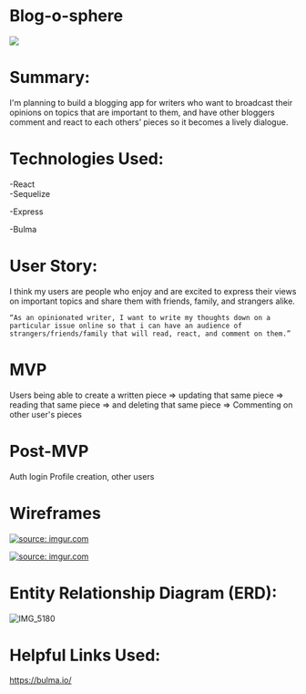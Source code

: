# Blog-o-sphere
![](https://i.imgur.com/mRPKozg.png)

# Summary:
I'm planning to build a blogging app for writers who want to broadcast their opinions on topics that are important to them, and have other bloggers comment and react to each others’ pieces so it becomes a lively dialogue.


# Technologies Used:
-React  
-Sequelize

-Express

-Bulma

# User Story:
I think my users are people who enjoy and are excited to express their views on important topics and share them with friends, family, and strangers alike.

    “As an opinionated writer, I want to write my thoughts down on a particular issue online so that i can have an audience of strangers/friends/family that will read, react, and comment on them.”

# MVP
Users being able to create a written piece
=> updating that same piece
=> reading that same piece
=> and deleting that same piece
=> Commenting on other user's pieces

# Post-MVP
Auth login
Profile creation, other users

# Wireframes

<a href="https://imgur.com/6SmM6Sn"><img src="https://i.imgur.com/6SmM6Sn.jpg" title="source: imgur.com" /></a>

<a href="https://imgur.com/XdXP37a"><img src="https://i.imgur.com/XdXP37a.jpg" title="source: imgur.com" /></a>

# Entity Relationship Diagram (ERD):
![IMG_5180](https://user-images.githubusercontent.com/45145737/58841856-afab2e80-8639-11e9-80ac-c3d79c8bb78d.jpg)



# Helpful Links Used:
https://bulma.io/
